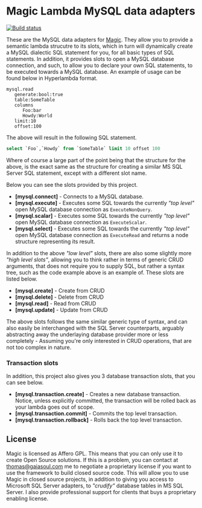 
# Magic Lambda MySQL data adapters

[![Build status](https://travis-ci.org/polterguy/magic.lambda.mysql.svg?master)](https://travis-ci.org/polterguy/magic.lambda.mysql)

These are the MySQL data adapters for [Magic](https://github.com/polterguy/magic). They allow you to provide a semantic lambda strucutre
to its slots, which in turn will dynamically create a MySQL dialectic SQL statement for you, for all basic types of SQL statements.
In addition, it provides slots to open a MySQL database connection, and such, to allow you to declare your own SQL statements, to
be executed towards a MySQL database. An example of usage can be found below in Hyperlambda format.

```
mysql.read
   generate:bool:true
   table:SomeTable
   columns
      Foo:bar
      Howdy:World
   limit:10
   offset:100
```

The above will result in the following SQL statement.

```sql
select `Foo`,`Howdy` from `SomeTable` limit 10 offset 100
```

Where of course a large part of the point being that the structure for the above, is the exact same as the structure
for creating a similar MS SQL Server SQL statement, except with a different slot name.

Below you can see the slots provided by this project.

* __[mysql.connect]__ - Connects to a MySQL database.
* __[mysql.execute]__ - Executes some SQL towards the currently _"top level"_ open MySQL database connection as `ExecuteNonQuery`.
* __[mysql.scalar]__ - Executes some SQL towards the currently _"top level"_ open MySQL database connection as `ExecuteScalar`.
* __[mysql.select]__ - Executes some SQL towards the currently _"top level"_ open MySQL database connection as `ExecuteRead` and returns a node structure representing its result.

In addition to the above _"low level"_ slots, there are also some slightly more _"high level slots"_, allowing you to think rather in terms 
of generic CRUD arguments, that does not require you to supply SQL, but rather a syntax tree, such as the code example above is an example of.
These slots are listed below.

* __[mysql.create]__ - Create from CRUD
* __[mysql.delete]__ - Delete from CRUD
* __[mysql.read]__ - Read from CRUD
* __[mysql.update]__ - Update from CRUD

The above slots follows the same similar generic type of syntax, and can also easily be interchanged with the SQL Server counterparts,
arguably abstracting away the underlaying database provider more or less completely - Assuming you're only interested in CRUD
operations, that are not too complex in nature.

### Transaction slots

In addition, this project also gives you 3 database transaction slots, that you can see below.

* __[mysql.transaction.create]__ - Creates a new database transaction. Notice, unless explicitly committed, the transaction will be rolled back as your lambda goes out of scope.
* __[mysql.transaction.commit]__ - Commits the top level transaction.
* __[mysql.transaction.rollback]__ - Rolls back the top level transaction.

## License

Magic is licensed as Affero GPL. This means that you can only use it to create Open Source solutions.
If this is a problem, you can contact at thomas@gaiasoul.com me to negotiate a proprietary license if
you want to use the framework to build closed source code. This will allow you to use Magic in closed
source projects, in addition to giving you access to Microsoft SQL Server adapters, to _"crudify"_
database tables in MS SQL Server. I also provide professional support for clients that buys a
proprietary enabling license.
